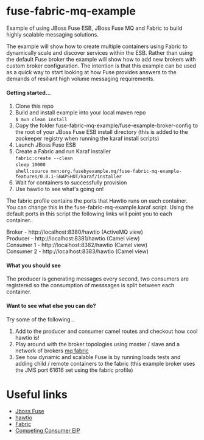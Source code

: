 fuse-fabric-mq-example
======================

Example of using JBoss Fuse ESB, JBoss Fuse MQ and Fabric to build highly scalable messaging solutions.

The example will show how to create multiple containers using Fabric to dynamically scale and discover services within the ESB.  Rather than using the default Fuse broker the example will show how to add new brokers with custom broker configuration.  The intention is that this example can be used as a quick way to start looking at how Fuse provides answers to the demands of resiliant high volume messaging requirements.

<h4>Getting started...</h4>

1. Clone this repo  
2. Build and install example into your local maven repo  
`$ mvn clean install`  
3. Copy the folder fuse-fabric-mq-example/fuse-example-broker-config to the root of your JBoss Fuse ESB install directory (this is added to the zookeeper registry when running the karaf install scripts)  
4. Launch JBoss Fuse ESB  
5. Create a Fabric and run Karaf installer  
`fabric:create --clean`  
`sleep 10000`  
`shell:source mvn:org.fusebyexample.mq/fuse-fabric-mq-example-features/0.0.1-SNAPSHOT/karaf/installer`  
6. Wait for containers to successfully provision  
7. Use hawtio to see what's going on!  

The fabric profile contains the ports that Hawtio runs on each container.  You can change this in the fuse-fabric-mq-example.karaf script.  Using the default ports in this script the following links will point you to each container..

Broker - http://localhost:8380/hawtio (ActiveMQ view)  
Producer - http://localhost:8381/hawtio (Camel view)  
Consumer 1 - http://localhost:8382/hawtio (Camel view)  
Consumer 2 - http://localhost:8383/hawtio (Camel view)  

<h4>What you should see</h4>

The producer is generating messages every second, two consumers are registered so the consumption of messsages is split between each container.

<h4>Want to see what else you can do?</h4>

Try some of the following...

1. Add to the producer and consumer camel routes and checkout how cool hawtio is!
2. Play around with the broker topologies using master / slave and a network of brokers [mq fabric](http://fuse.fusesource.org/mq/docs/mq-fabric.html)
3. See how dynamic and scalable Fuse is by running loads tests and adding child / remote containers to the fabric (this example broker uses the JMS port 61616 set using the fabric profile)

# Useful links

* [Jboss Fuse](https://access.redhat.com/site/documentation/JBoss_Fuse/)
* [hawtio](http://hawt.io/)
* [Fabric](http://fuse.fusesource.org/fabric/docs/index.html)
* [Competing Consumer EIP](http://www.enterpriseintegrationpatterns.com/CompetingConsumers.html)
